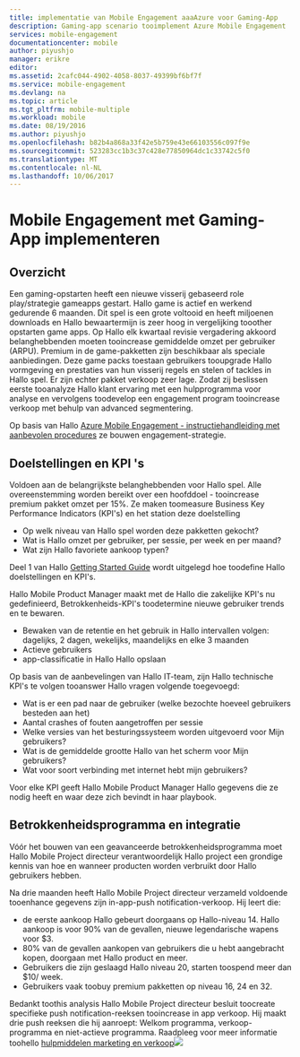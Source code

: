 ```yaml
---
title: implementatie van Mobile Engagement aaaAzure voor Gaming-App
description: Gaming-app scenario tooimplement Azure Mobile Engagement
services: mobile-engagement
documentationcenter: mobile
author: piyushjo
manager: erikre
editor: 
ms.assetid: 2cafc044-4902-4058-8037-49399bf6bf7f
ms.service: mobile-engagement
ms.devlang: na
ms.topic: article
ms.tgt_pltfrm: mobile-multiple
ms.workload: mobile
ms.date: 08/19/2016
ms.author: piyushjo
ms.openlocfilehash: b82b4a868a33f42e5b759e43e66103556c097f9e
ms.sourcegitcommit: 523283cc1b3c37c428e77850964dc1c33742c5f0
ms.translationtype: MT
ms.contentlocale: nl-NL
ms.lasthandoff: 10/06/2017
---
```

# <a name="implement-mobile-engagement-with-gaming-app"></a>Mobile Engagement met Gaming-App implementeren
## <a name="overview"></a>Overzicht
Een gaming-opstarten heeft een nieuwe visserij gebaseerd role play/strategie gameapps gestart. Hallo game is actief en werkend gedurende 6 maanden. Dit spel is een grote voltooid en heeft miljoenen downloads en Hallo bewaartermijn is zeer hoog in vergelijking tooother opstarten game apps. Op Hallo elk kwartaal revisie vergadering akkoord belanghebbenden moeten tooincrease gemiddelde omzet per gebruiker (ARPU). Premium in de game-pakketten zijn beschikbaar als speciale aanbiedingen. Deze game packs toestaan gebruikers tooupgrade Hallo vormgeving en prestaties van hun visserij regels en stelen of tackles in Hallo spel. Er zijn echter pakket verkoop zeer lage. Zodat zij beslissen eerste tooanalyze Hallo klant ervaring met een hulpprogramma voor analyse en vervolgens toodevelop een engagement program tooincrease verkoop met behulp van advanced segmentering.

Op basis van Hallo [Azure Mobile Engagement - instructiehandleiding met aanbevolen procedures](mobile-engagement-getting-started-best-practices.md) ze bouwen engagement-strategie.

## <a name="objectives-and-kpis"></a>Doelstellingen en KPI 's
Voldoen aan de belangrijkste belanghebbenden voor Hallo spel. Alle overeenstemming worden bereikt over een hoofddoel - tooincrease premium pakket omzet per 15%. Ze maken toomeasure Business Key Performance Indicators (KPI's) en het station deze doelstelling

* Op welk niveau van Hallo spel worden deze pakketten gekocht?
* Wat is Hallo omzet per gebruiker, per sessie, per week en per maand?
* Wat zijn Hallo favoriete aankoop typen?

Deel 1 van Hallo [Getting Started Guide](mobile-engagement-getting-started-best-practices.md) wordt uitgelegd hoe toodefine Hallo doelstellingen en KPI's. 

Hallo Mobile Product Manager maakt met de Hallo die zakelijke KPI's nu gedefinieerd, Betrokkenheids-KPI's toodetermine nieuwe gebruiker trends en te bewaren.

* Bewaken van de retentie en het gebruik in Hallo intervallen volgen: dagelijks, 2 dagen, wekelijks, maandelijks en elke 3 maanden
* Actieve gebruikers
* app-classificatie in Hallo Hallo opslaan

Op basis van de aanbevelingen van Hallo IT-team, zijn Hallo technische KPI's te volgen tooanswer Hallo vragen volgende toegevoegd:

* Wat is er een pad naar de gebruiker (welke bezochte hoeveel gebruikers besteden aan het)
* Aantal crashes of fouten aangetroffen per sessie
* Welke versies van het besturingssysteem worden uitgevoerd voor Mijn gebruikers?
* Wat is de gemiddelde grootte Hallo van het scherm voor Mijn gebruikers?
* Wat voor soort verbinding met internet hebt mijn gebruikers?

Voor elke KPI geeft Hallo Mobile Product Manager Hallo gegevens die ze nodig heeft en waar deze zich bevindt in haar playbook.

## <a name="engagement-program-and-integration"></a>Betrokkenheidsprogramma en integratie
Vóór het bouwen van een geavanceerde betrokkenheidsprogramma moet Hallo Mobile Project directeur verantwoordelijk Hallo project een grondige kennis van hoe en wanneer producten worden verbruikt door Hallo gebruikers hebben.

Na drie maanden heeft Hallo Mobile Project directeur verzameld voldoende tooenhance gegevens zijn in-app-push notification-verkoop. Hij leert die:

* de eerste aankoop Hallo gebeurt doorgaans op Hallo-niveau 14. Hallo aankoop is voor 90% van de gevallen, nieuwe legendarische wapens voor $3.
* 80% van de gevallen aankopen van gebruikers die u hebt aangebracht kopen, doorgaan met Hallo product en meer.
* Gebruikers die zijn geslaagd Hallo niveau 20, starten toospend meer dan $10/ week.
* Gebruikers vaak toobuy premium pakketten op niveau 16, 24 en 32.

Bedankt toothis analysis Hallo Mobile Project directeur besluit toocreate specifieke push notification-reeksen tooincrease in app verkoop. Hij maakt drie push reeksen die hij aanroept: Welkom programma, verkoop-programma en niet-actieve programma. Raadpleeg voor meer informatie toohello [hulpmiddelen marketing en verkoop](https://github.com/Azure/azure-mobile-engagement-samples/tree/master/Playbooks)![][1]

<!--Image references-->

[1]: ./media/mobile-engagement-game-scenario/notification-scenario.png

<!--Link references-->
